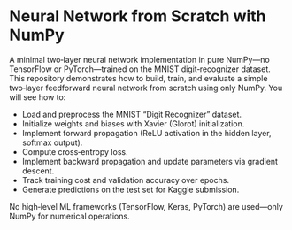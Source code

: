# Neural Network from Scratch with NumPy

A minimal two‑layer neural network implementation in pure NumPy—no TensorFlow or PyTorch—trained on the MNIST digit‑recognizer dataset.
This repository demonstrates how to build, train, and evaluate a simple two‑layer feedforward neural network from scratch using only NumPy. You will see how to:
- Load and preprocess the MNIST “Digit Recognizer” dataset.
- Initialize weights and biases with Xavier (Glorot) initialization.
- Implement forward propagation (ReLU activation in the hidden layer, softmax output).
- Compute cross‑entropy loss.
- Implement backward propagation and update parameters via gradient descent.
- Track training cost and validation accuracy over epochs.
- Generate predictions on the test set for Kaggle submission.

No high‑level ML frameworks (TensorFlow, Keras, PyTorch) are used—only NumPy for numerical operations.
